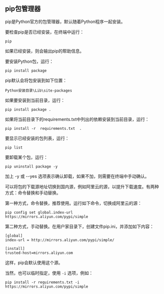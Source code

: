 
 ##   pip包管理器

pip是Python官方的包管理器，默认随着Python程序一起安装。

要检查pip是否已经安装，在终端中运行：

```
pip
```

如果已经安装，则会输出pip的帮助信息。

要安装Python包，运行：

```
pip install package
```

pip默认会将包安装到如下位置：

```
Python安装目录\Lib\site-packages
```

如果要安装到当前目录，运行：

```
pip install package .
```

如果将当前目录下的requirements.txt中列出的依赖安装到当前目录，运行：

```
pip install -r  requirements.txt  .
```

要显示已经安装的包列表，运行：

```
pip list
```

要卸载某个包，运行：

```
pip uninstall package -y
```

加上 -y 或 --yes 选项表示确认卸载，如果不加，则需要在终端中手动确认。

可以将包的下载源地址切换到国内源，例如阿里云的源，以提升下载速度。有两种方式：命令替换和手动替换。

第一种方式，命令替换，推荐使用。运行如下命令，切换成阿里云的源：

```
pip config set global.index-url  https://mirrors.aliyun.com/pypi/simple
```

第二种方式，手动替换。在用户家目录下，创建文件pip.ini，并添加如下内容：

```
[global]
index-url = http://mirrors.aliyun.com/pypi/simple/

[install]
trusted-host=mirrors.aliyun.com
```

这样，pip会默认使用这个源。

当然，也可以临时指定，使用 ` -i ` 选项，例如：

```
pip install -r requirements.txt -i https://mirrors.aliyun.com/pypi/simple
```

